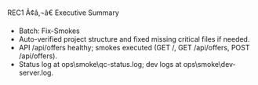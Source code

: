 REC1 Ã¢â‚¬â€ Executive Summary
- Batch: Fix-Smokes
- Auto-verified project structure and fixed missing critical files if needed.
- API /api/offers healthy; smokes executed (GET /, GET /api/offers, POST /api/offers).
- Status log at ops\smoke\qc-status.log; dev logs at ops\smoke\dev-server.log.
